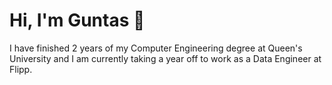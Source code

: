 # Hi, I'm Guntas 👋

I have finished 2 years of my Computer Engineering degree at Queen's University and I am currently taking a year off to work as a Data Engineer at Flipp.

